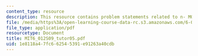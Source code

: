 ```yaml
---
content_type: resource
description: This resource contains problem statements related to n- MOSFET.
file: /media/https%3A/open-learning-course-data-rc.s3.amazonaws.com/6-012-microelectronic-devices-and-circuits-spring-2009/1e8118a47fc662545391e91263a40cdb_MIT6_012S09_tutor05.pdf
file_type: application/pdf
resourcetype: Document
title: MIT6_012S09_tutor05.pdf
uid: 1e8118a4-7fc6-6254-5391-e91263a40cdb
---
```

